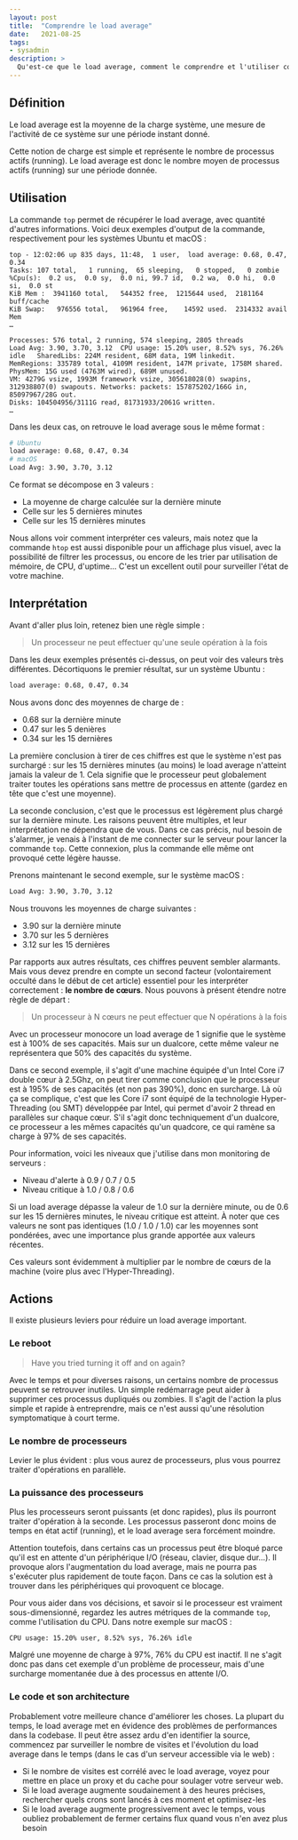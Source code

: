 ```yaml
---
layout: post
title:  "Comprendre le load average"
date:   2021-08-25
tags:
- sysadmin
description: >
  Qu'est-ce que le load average, comment le comprendre et l'utiliser correctement ?
---
```


## Définition

Le load average est la moyenne de la charge système, une mesure de l'activité de ce système sur une période instant donné.

Cette notion de charge est simple et représente le nombre de processus actifs (running). Le load average est donc le nombre moyen de processus actifs (running) sur une période donnée.

## Utilisation

La commande `top` permet de récupérer le load average, avec quantité d'autres informations. Voici deux exemples d'output de la commande, respectivement pour les systèmes Ubuntu et macOS :

```
top - 12:02:06 up 835 days, 11:48,  1 user,  load average: 0.68, 0.47, 0.34
Tasks: 107 total,   1 running,  65 sleeping,   0 stopped,   0 zombie
%Cpu(s):  0.2 us,  0.0 sy,  0.0 ni, 99.7 id,  0.2 wa,  0.0 hi,  0.0 si,  0.0 st
KiB Mem :  3941160 total,   544352 free,  1215644 used,  2181164 buff/cache
KiB Swap:   976556 total,   961964 free,    14592 used.  2314332 avail Mem
…
```

<!-- -->

```
Processes: 576 total, 2 running, 574 sleeping, 2805 threads
Load Avg: 3.90, 3.70, 3.12  CPU usage: 15.20% user, 8.52% sys, 76.26% idle   SharedLibs: 224M resident, 68M data, 19M linkedit.
MemRegions: 335789 total, 4109M resident, 147M private, 1758M shared. PhysMem: 15G used (4763M wired), 689M unused.
VM: 4279G vsize, 1993M framework vsize, 305618028(0) swapins, 312938807(0) swapouts. Networks: packets: 157875202/166G in, 85097967/28G out.
Disks: 104504956/3111G read, 81731933/2061G written.
…
```

Dans les deux cas, on retrouve le load average sous le même format :

```sh
# Ubuntu
load average: 0.68, 0.47, 0.34
# macOS
Load Avg: 3.90, 3.70, 3.12
```

Ce format se décompose en 3 valeurs :
- La moyenne de charge calculée sur la dernière minute
- Celle sur les 5 dernières minutes
- Celle sur les 15 dernières minutes

Nous allons voir comment interpréter ces valeurs, mais notez que la commande `htop` est aussi disponible pour un affichage plus visuel, avec la possibilité de filtrer les processus, ou encore de les trier par utilisation de mémoire, de CPU, d'uptime… C'est un excellent outil pour surveiller l'état de votre machine.

## Interprétation

Avant d'aller plus loin, retenez bien une règle simple :

> Un processeur ne peut effectuer qu'une seule opération à la fois

Dans les deux exemples présentés ci-dessus, on peut voir des valeurs très différentes. Décortiquons le premier résultat, sur un système Ubuntu :

```sh
load average: 0.68, 0.47, 0.34
```

Nous avons donc des moyennes de charge de :
- 0.68 sur la dernière minute
- 0.47 sur les 5 denières
- 0.34 sur les 15 dernières

La première conclusion à tirer de ces chiffres est que le système n'est pas surchargé : sur les 15 dernières minutes (au moins) le load average n'atteint jamais la valeur de 1. Cela signifie que le processeur peut globalement traiter toutes les opérations sans mettre de processus en attente (gardez en tête que c'est une moyenne).

La seconde conclusion, c'est que le processus est légèrement plus chargé sur la dernière minute. Les raisons peuvent être multiples, et leur interprétation ne dépendra que de vous. Dans ce cas précis, nul besoin de s'alarmer, je venais à l'instant de me connecter sur le serveur pour lancer la commande `top`. Cette connexion, plus la commande elle même ont provoqué cette légère hausse.

Prenons maintenant le second exemple, sur le système macOS :

```sh
Load Avg: 3.90, 3.70, 3.12
```

Nous trouvons les moyennes de charge suivantes :
- 3.90 sur la dernière minute
- 3.70 sur les 5 dernières
- 3.12 sur les 15 dernières

Par rapports aux autres résultats, ces chiffres peuvent sembler alarmants. Mais vous devez prendre en compte un second facteur (volontairement occulté dans le début de cet article) essentiel pour les interpréter correctement : **le nombre de cœurs**. Nous pouvons à présent étendre notre règle de départ :

> Un processeur à N cœurs ne peut effectuer que N opérations à la fois

Avec un processeur monocore un load average de 1 signifie que le système est à 100% de ses capacités. Mais sur un dualcore, cette même valeur ne représentera que 50% des capacités du système.

Dans ce second exemple, il s'agit d'une machine équipée d'un Intel Core i7 double cœur à 2.5Ghz, on peut tirer comme conclusion que le processeur est à 195% de ses capacités (et non pas 390%), donc en surcharge. Là où ça se complique, c'est que les Core i7 sont équipé de la technologie Hyper-Threading (ou SMT) développée par Intel, qui permet d'avoir 2 thread en parallèles sur chaque cœur. S'il s'agit donc techniquement d'un dualcore, ce processeur a les mêmes capacités qu'un quadcore, ce qui ramène sa charge à 97% de ses capacités.

Pour information, voici les niveaux que j'utilise dans mon monitoring de serveurs :
- Niveau d'alerte à 0.9 / 0.7 / 0.5
- Niveau critique à 1.0 / 0.8 / 0.6

Si un load average dépasse la valeur de 1.0 sur la dernière minute, ou de 0.6 sur les 15 dernières minutes, le niveau critique est atteint. À noter que ces valeurs ne sont pas identiques (1.0 / 1.0 / 1.0) car les moyennes sont pondérées, avec une importance plus grande apportée aux valeurs récentes.

Ces valeurs sont évidemment à multiplier par le nombre de cœurs de la machine (voire plus avec l'Hyper-Threading).

## Actions

Il existe plusieurs leviers pour réduire un load average important.

### Le reboot

> Have you tried turning it off and on again?

Avec le temps et pour diverses raisons, un certains nombre de processus peuvent se retrouver inutiles. Un simple redémarrage peut aider à supprimer ces processus dupliqués ou zombies. Il s'agit de l'action la plus simple et rapide à entreprendre, mais ce n'est aussi qu'une résolution symptomatique à court terme.

### Le nombre de processeurs

Levier le plus évident : plus vous aurez de processeurs, plus vous pourrez traiter d'opérations en parallèle.

### La puissance des processeurs

Plus les processeurs seront puissants (et donc rapides), plus ils pourront traiter d'opération à la seconde. Les processus passeront donc moins de temps en état actif (running), et le load average sera forcément moindre.

Attention toutefois, dans certains cas un processus peut être bloqué parce qu'il est en attente d'un périphérique I/O (réseau, clavier, disque dur…). Il provoque alors l'augmentation du load average, mais ne pourra pas s'exécuter plus rapidement de toute façon. Dans ce cas la solution est à trouver dans les périphériques qui provoquent ce blocage.

Pour vous aider dans vos décisions, et savoir si le processeur est vraiment sous-dimensionné, regardez les autres métriques de la commande `top`, comme l'utilisation du CPU. Dans notre exemple sur macOS :

```
CPU usage: 15.20% user, 8.52% sys, 76.26% idle
```

Malgré une moyenne de charge à 97%, 76% du CPU est inactif. Il ne s'agit donc pas dans cet exemple d'un problème de processeur, mais d'une surcharge momentanée due à des processus en attente I/O.

### Le code et son architecture

Probablement votre meilleure chance d'améliorer les choses. La plupart du temps, le load average met en évidence des problèmes de performances dans la codebase. Il peut être assez ardu d'en identifier la source, commencez par surveiller le nombre de visites et l'évolution du load average dans le temps (dans le cas d'un serveur accessible via le web) :
- Si le nombre de visites est corrélé avec le load average, voyez pour mettre en place un proxy et du cache pour soulager votre serveur web.
- Si le load average augmente soudainement à des heures précises, rechercher quels crons sont lancés à ces moment et optimisez-les
- Si le load average augmente progressivement avec le temps, vous oubliez probablement de fermer certains flux quand vous n'en avez plus besoin
